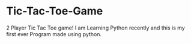 # Tic-Tac-Toe-Game
2 Player Tic Tac Toe game!
I am Learning Python recently and this is my first ever Program made using python.
